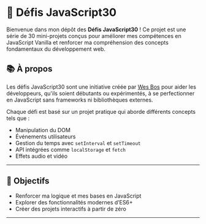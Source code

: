 # 🚀 Défis JavaScript30

Bienvenue dans mon dépôt des **Défis JavaScript30** ! Ce projet est une série de 30 mini-projets conçus pour améliorer mes compétences en JavaScript Vanilla et renforcer ma compréhension des concepts fondamentaux du développement web.

## 📚 À propos
Les défis JavaScript30 sont une initiative créée par [Wes Bos](https://javascript30.com/) pour aider les développeurs, qu'ils soient débutants ou expérimentés, à se perfectionner en JavaScript sans frameworks ni bibliothèques externes.

Chaque défi est basé sur un projet pratique qui aborde différents concepts tels que :  
- Manipulation du DOM  
- Événements utilisateurs  
- Gestion du temps avec `setInterval` et `setTimeout`  
- API intégrées comme `localStorage` et `fetch`  
- Effets audio et vidéo

---

## 🎯 Objectifs
- Renforcer ma logique et mes bases en JavaScript  
- Explorer des fonctionnalités modernes d’ES6+  
- Créer des projets interactifs à partir de zéro

---
